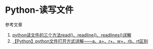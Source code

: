 # Python-读写文件

参考文章

1. [python读文件的三个方法read()、readline()、readlines()详解](http://blog.csdn.net/u010039733/article/details/47858189)
2. [【Python】python文件打开方式详解——a、a+、r+、w+、rb、rt区别](https://blog.csdn.net/ztf312/article/details/47259805/)

